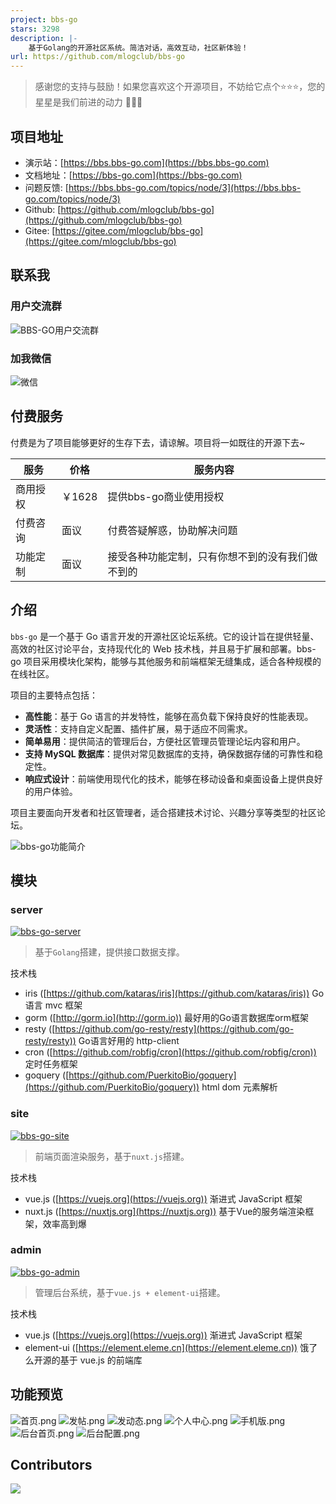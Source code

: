 ```yaml
---
project: bbs-go
stars: 3298
description: |-
    基于Golang的开源社区系统。简洁对话，高效互动，社区新体验！
url: https://github.com/mlogclub/bbs-go
---
```


> 感谢您的支持与鼓励！如果您喜欢这个开源项目，不妨给它点个⭐️⭐️⭐️，您的星星是我们前进的动力 🙏🙏🙏

## 项目地址

- 演示站：[https://bbs.bbs-go.com](https://bbs.bbs-go.com)
- 文档地址：[https://bbs-go.com](https://bbs-go.com)
- 问题反馈: [https://bbs.bbs-go.com/topics/node/3](https://bbs.bbs-go.com/topics/node/3)
- Github: [https://github.com/mlogclub/bbs-go](https://github.com/mlogclub/bbs-go)
- Gitee: [https://gitee.com/mlogclub/bbs-go](https://gitee.com/mlogclub/bbs-go)

## 联系我

### 用户交流群

![BBS-GO用户交流群](docs/images/qq.png)

### 加我微信

![微信](docs/images/wechat.png)

## 付费服务

付费是为了项目能够更好的生存下去，请谅解。项目将一如既往的开源下去~

| 服务     | 价格  | 服务内容                                         |
| -------- | ----- | ------------------------------------------------ |
| 商用授权 | ￥1628 | 提供bbs-go商业使用授权                             |
| 付费咨询 | 面议  | 付费答疑解惑，协助解决问题                       |
| 功能定制 | 面议  | 接受各种功能定制，只有你想不到的没有我们做不到的 |

## 介绍

`bbs-go` 是一个基于 Go 语言开发的开源社区论坛系统。它的设计旨在提供轻量、高效的社区讨论平台，支持现代化的 Web 技术栈，并且易于扩展和部署。bbs-go 项目采用模块化架构，能够与其他服务和前端框架无缝集成，适合各种规模的在线社区。

项目的主要特点包括：

- **高性能**：基于 Go 语言的并发特性，能够在高负载下保持良好的性能表现。
- **灵活性**：支持自定义配置、插件扩展，易于适应不同需求。
- **简单易用**：提供简洁的管理后台，方便社区管理员管理论坛内容和用户。
- **支持 MySQL 数据库**：提供对常见数据库的支持，确保数据存储的可靠性和稳定性。
- **响应式设计**：前端使用现代化的技术，能够在移动设备和桌面设备上提供良好的用户体验。

项目主要面向开发者和社区管理者，适合搭建技术讨论、兴趣分享等类型的社区论坛。

![bbs-go功能简介](docs/images/features.jpg)

## 模块

### server

[![bbs-go-server](https://github.com/mlogclub/bbs-go/actions/workflows/bbs-go-server.yml/badge.svg)](https://github.com/mlogclub/bbs-go/actions/workflows/bbs-go-server.yml)

> 基于`Golang`搭建，提供接口数据支撑。

技术栈

- iris ([https://github.com/kataras/iris](https://github.com/kataras/iris)) Go语言 mvc 框架
- gorm ([http://gorm.io](http://gorm.io)) 最好用的Go语言数据库orm框架
- resty ([https://github.com/go-resty/resty](https://github.com/go-resty/resty)) Go语言好用的 http-client
- cron ([https://github.com/robfig/cron](https://github.com/robfig/cron)) 定时任务框架
- goquery ([https://github.com/PuerkitoBio/goquery](https://github.com/PuerkitoBio/goquery)) html dom 元素解析

### site

[![bbs-go-site](https://github.com/mlogclub/bbs-go/actions/workflows/bbs-go-site.yml/badge.svg)](https://github.com/mlogclub/bbs-go/actions/workflows/bbs-go-site.yml)

> 前端页面渲染服务，基于`nuxt.js`搭建。

技术栈

- vue.js ([https://vuejs.org](https://vuejs.org)) 渐进式 JavaScript 框架
- nuxt.js ([https://nuxtjs.org](https://nuxtjs.org)) 基于Vue的服务端渲染框架，效率高到爆

### admin

[![bbs-go-admin](https://github.com/mlogclub/bbs-go/actions/workflows/bbs-go-admin.yml/badge.svg)](https://github.com/mlogclub/bbs-go/actions/workflows/bbs-go-admin.yml)

> 管理后台系统，基于`vue.js + element-ui`搭建。

技术栈

- vue.js ([https://vuejs.org](https://vuejs.org)) 渐进式 JavaScript 框架
- element-ui ([https://element.eleme.cn](https://element.eleme.cn)) 饿了么开源的基于 vue.js 的前端库

## 功能预览

![首页.png](https://s2.loli.net/2022/04/12/DpvPwB9dlQ6Chef.png)
![发帖.png](https://s2.loli.net/2022/04/12/KC8eXfE6sDLq34V.png)
![发动态.png](https://s2.loli.net/2022/04/12/14pMPuGjEU6kiWV.png)
![个人中心.png](https://s2.loli.net/2022/04/12/1PVNjMh9nUAXsl8.png)
![手机版.png](https://s2.loli.net/2022/04/12/mowWb78CGIaH6T2.png)
![后台首页.png](https://s2.loli.net/2022/04/12/ErX2BLTnh7ldz8D.png)
![后台配置.png](https://s2.loli.net/2022/04/12/PwK6aC74XEZlIOL.png)

## Contributors

<a href="https://github.com/mlogclub/bbs-go/graphs/contributors"><img src="https://opencollective.com/bbs-go/contributors.svg?width=890&button=false" /></a>

